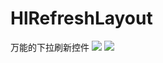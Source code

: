 # HlRefreshLayout
万能的下拉刷新控件
![](https://github.com/Hemumu/HlRefreshLayout/tree/master/app/src/main/res/raw/ImageView.gif)
![](https://github.com/Hemumu/HlRefreshLayout/tree/master/app/src/main/res/raw/TextView.gif)
